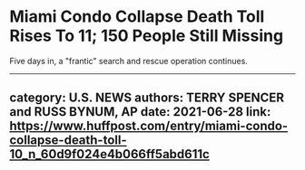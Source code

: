 # Miami Condo Collapse Death Toll Rises To 11; 150 People Still Missing

Five days in, a "frantic" search and rescue operation continues.

---
category: U.S. NEWS
authors: TERRY SPENCER and RUSS BYNUM, AP
date: 2021-06-28
link: https://www.huffpost.com/entry/miami-condo-collapse-death-toll-10_n_60d9f024e4b066ff5abd611c
---
